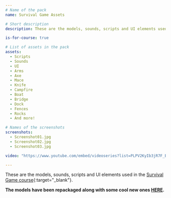 ```yaml
---
# Name of the pack
name: Survival Game Assets

# Short description
description: These are the models, sounds, scripts and UI elements used in the Survival Game course.

is-for-course: true

# List of assets in the pack
assets:
  - Scripts
  - Sounds
  - UI
  - Arms
  - Axe
  - Mace
  - Knife
  - Campfire
  - Boat
  - Bridge
  - Dock
  - Fences
  - Rocks
  - And more!

# Names of the screenshots
screenshots:
  - Screenshot01.jpg
  - Screenshot02.jpg
  - Screenshot03.jpg

video: "https://www.youtube.com/embed/videoseries?list=PLPV2KyIb3jR7F_B4p8X3YwHPaExh0R9Kk"

---
```


These are the models, sounds, scripts and UI elements used in the [Survival Game course](https://www.youtube.com/playlist?list=PLPV2KyIb3jR7F_B4p8X3YwHPaExh0R9Kk){:target="_blank"}.

**The models have been repackaged along with some cool new ones [HERE](/assets/adventure-starter-pack/).**